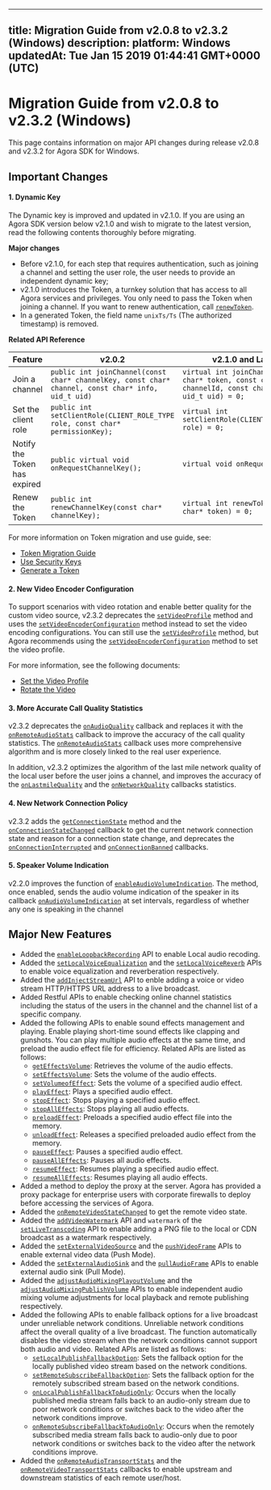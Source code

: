 
---
title: Migration Guide from v2.0.8 to v2.3.2 (Windows)
description: 
platform: Windows
updatedAt: Tue Jan 15 2019 01:44:41 GMT+0000 (UTC)
---
# Migration Guide from v2.0.8 to v2.3.2 (Windows)
This page contains information on major API changes during release v2.0.8 and v2.3.2 for Agora SDK for Windows.

## Important Changes

#### 1. Dynamic Key

The Dynamic key is improved and updated in v2.1.0. If you are using an Agora SDK version below v2.1.0 and wish to migrate to the latest version, read the following contents thoroughly before migrating.

**Major changes**

- Before v2.1.0, for each step that requires authentication, such as joining a channel and setting the user role, the user needs to provide an independent dynamic key;
- v2.1.0 introduces the Token, a turnkey solution that has access to all Agora services and privileges. You only need to pass the Token when joining a channel. If you want to renew authentication, call [`renewToken`](https://docs.agora.io/en/Audio%20Broadcast/API%20Reference/cpp/classagora_1_1rtc_1_1_i_rtc_engine.html#a8f25b5ff97e2a070a69102e379295739).
- In a generated Token, the field name `unixTs/Ts` (The authorized timestamp) is removed.

**Related API Reference**

| Feature                      | v2.0.2                                                       | v2.1.0 and Later                                             |
| ---------------------------- | ------------------------------------------------------------ | ------------------------------------------------------------ |
| Join a channel               | `public int joinChannel(const char* channelKey, const char* channel, const char* info, uid_t uid)` | `virtual int joinChannel(const char* token, const char* channelId, const char* info, uid_t uid) = 0;` |
| Set the client role          | `public int setClientRole(CLIENT_ROLE_TYPE role, const char* permissionKey);` | `virtual int setClientRole(CLIENT_ROLE_TYPE role) = 0;`      |
| Notify the Token has expired | `public virtual void onRequestChannelKey();`                 | `virtual void onRequestToken();`                             |
| Renew the Token              | `public int renewChannelKey(const char* channelKey);`        | `virtual int renewToken(const char* token) = 0;`             |

For more information on Token migration and use guide, see:

- [Token Migration Guide](https://docs.agora.io/en/Agora%20Platform/token_migration)
- [Use Security Keys](../../en/Audio%20Broadcast/token.md)
- [Generate a Token](../../en/Audio%20Broadcast/token_server.md)

#### 2. New Video Encoder Configuration

To support scenarios with video rotation and enable better quality for the custom video source, v2.3.2 deprecates the [`setVideoProfile`](https://docs.agora.io/en/Audio%20Broadcast/API%20Reference/cpp/classagora_1_1rtc_1_1_i_rtc_engine.html#ac8b16d2a4e67bd75231a76e06d2d85eb) method and uses the [`setVideoEncoderConfiguration`](https://docs.agora.io/en/Audio%20Broadcast/API%20Reference/cpp/classagora_1_1rtc_1_1_i_rtc_engine.html#a9bcbdcee0b5c52f96b32baec1922cf2e) method instead to set the video encoding configurations. You can still use the [`setVideoProfile`](https://docs.agora.io/en/Audio%20Broadcast/API%20Reference/cpp/classagora_1_1rtc_1_1_i_rtc_engine.html#ac8b16d2a4e67bd75231a76e06d2d85eb) method, but Agora recommends using the [`setVideoEncoderConfiguration`](https://docs.agora.io/en/Audio%20Broadcast/API%20Reference/cpp/classagora_1_1rtc_1_1_i_rtc_engine.html#a9bcbdcee0b5c52f96b32baec1922cf2e) method to set the video profile. 

For more information, see the following documents:

- [Set the Video Profile](../../en/Audio%20Broadcast/videoProfile_windows.md)
- [Rotate the Video](../../en/Audio%20Broadcast/rotation_guide_android.md)

#### 3. More Accurate Call Quality Statistics

v2.3.2 deprecates the [`onAudioQuality`](https://docs.agora.io/en/Audio%20Broadcast/API%20Reference/cpp/classagora_1_1rtc_1_1_i_rtc_engine_event_handler.html#a36ad42975f3545382de07875016fb7fa) callback and replaces it with the [`onRemoteAudioStats`](https://docs.agora.io/en/Audio%20Broadcast/API%20Reference/cpp/classagora_1_1rtc_1_1_i_rtc_engine_event_handler.html#af8a59626a9265264fb4638e048091d3a) callback to improve the accuracy of the call quality statistics. The [`onRemoteAudioStats`](https://docs.agora.io/en/Audio%20Broadcast/API%20Reference/cpp/classagora_1_1rtc_1_1_i_rtc_engine_event_handler.html#af8a59626a9265264fb4638e048091d3a) callback uses more comprehensive algorithm and is more closely linked to the real user experience. 

In addition, v2.3.2 optimizes the algorithm of the last mile network quality of the local user before the user joins a channel, and improves the accuracy of the [`onLastmileQuality`](https://docs.agora.io/en/Audio%20Broadcast/API%20Reference/cpp/classagora_1_1rtc_1_1_i_rtc_engine_event_handler.html#ac7e14d1a26eb35ef236a0662d28d2b33) and the [`onNetworkQuality`](https://docs.agora.io/en/Audio%20Broadcast/API%20Reference/cpp/classagora_1_1rtc_1_1_i_rtc_engine_event_handler.html#a80003ae8cce02039f3aa0e8ffad7deed) callbacks statistics.

#### 4. New Network Connection Policy

v2.3.2 adds the  [`getConnectionState`](https://docs.agora.io/en/Audio%20Broadcast/API%20Reference/cpp/classagora_1_1rtc_1_1_i_rtc_engine.html#a512b149d4dc249c04f9e30bd31767362) method and the  [`onConnectionStateChanged`](https://docs.agora.io/en/Audio%20Broadcast/API%20Reference/cpp/classagora_1_1rtc_1_1_i_rtc_engine_event_handler.html#af409b2e721d345a65a2c600cea2f5eb4) callback to get the current network connection state and reason for a connection state change, and deprecates the [`onConnectionInterrupted`](https://docs.agora.io/en/Audio%20Broadcast/API%20Reference/cpp/classagora_1_1rtc_1_1_i_rtc_engine_event_handler.html#a9927b5cd2a67c1f48f17b5ed2303f483) and [`onConnectionBanned`](https://docs.agora.io/en/Audio%20Broadcast/API%20Reference/cpp/classagora_1_1rtc_1_1_i_rtc_engine_event_handler.html#a38e9d403ae4732dff71110b454149404) callbacks.

#### 5. Speaker Volume Indication

v2.2.0 improves the function of [`enableAudioVolumeIndication`](https://docs.agora.io/en/Audio%20Broadcast/API%20Reference/cpp/classagora_1_1rtc_1_1_rtc_engine_parameters.html#a59ae67333fbc61a7002a46c809e2ec4f). The method, once enabled, sends the audio volume indication of the speaker in its callback [`onAudioVolumeIndication`](https://docs.agora.io/en/Audio%20Broadcast/API%20Reference/cpp/classagora_1_1rtc_1_1_i_rtc_engine_event_handler.html#aab1184a2b276f509870c055a9ff8fac4) at set intervals, regardless of whether any one is speaking in the channel

## Major New Features

- Added the  [`enableLoopbackRecording`](https://docs.agora.io/en/Audio%20Broadcast/API%20Reference/cpp/classagora_1_1rtc_1_1_rtc_engine_parameters.html#a065f485fd23b8c24a593680a47d754aa) API to enable Local audio recoding.
- Added the  [`setLocalVoiceEqualization`](https://docs.agora.io/en/Audio%20Broadcast/API%20Reference/cpp/classagora_1_1rtc_1_1_rtc_engine_parameters.html#a3de79ba906e6b254b997eda4d395d052) and the  [`setLocalVoiceReverb`](https://docs.agora.io/en/Audio%20Broadcast/API%20Reference/cpp/classagora_1_1rtc_1_1_rtc_engine_parameters.html#aa00e903b1cc6f2752373afbe556ef456) APIs to enable voice equalization and reverberation respectively.
- Added the [`addInjectStreamUrl`](https://docs.agora.io/en/Audio%20Broadcast/API%20Reference/cpp/classagora_1_1rtc_1_1_i_rtc_engine.html#a42247db589b55d3cfa98d8e1be06d8e6) API to enble adding a voice or video stream HTTP/HTTPS URL address to a live broadcast.
- Added Restful APIs to enable checking online channel statistics including the status of the users in the channel and the channel list of a specific company.
- Added the following APIs to enable sound effects management and playing. Enable playing short-time sound effects like clapping and gunshots. You can play multiple audio effects at the same time, and preload the audio effect file for efficiency. Related APIs are listed as follows:
  - [`getEffectsVolume`](https://docs.agora.io/en/Audio%20Broadcast/API%20Reference/cpp/classagora_1_1rtc_1_1_rtc_engine_parameters.html#aab2353ccbd0e09b224448c72fd381d19): Retrieves the volume of the audio effects.
  - [`setEffectsVolume`](https://docs.agora.io/en/Audio%20Broadcast/API%20Reference/cpp/classagora_1_1rtc_1_1_rtc_engine_parameters.html#aa3041ef19bfe10ffc5a1130cda91ab7b): Sets the volume of the audio effects.
  - [`setVolumeofEffect`](https://docs.agora.io/en/Audio%20Broadcast/API%20Reference/cpp/classagora_1_1rtc_1_1_rtc_engine_parameters.html#a71fac1633ea84c892879781bee56d001): Sets the volume of a specified audio effect.
  - [`playEffect`](https://docs.agora.io/en/Audio%20Broadcast/API%20Reference/cpp/classagora_1_1rtc_1_1_rtc_engine_parameters.html#a26307c09cbbaecee3bd662294a935821): Plays a specified audio effect.
  - [`stopEffect`](https://docs.agora.io/en/Audio%20Broadcast/API%20Reference/cpp/classagora_1_1rtc_1_1_rtc_engine_parameters.html#ab0520529fe0ca4eb56d75ff4468e4a03): Stops playing a specified audio effect.
  - [`stopAllEffects`](https://docs.agora.io/en/Audio%20Broadcast/API%20Reference/cpp/classagora_1_1rtc_1_1_rtc_engine_parameters.html#a7f742bd2262899a90f4a36205995419e): Stops playing all audio effects.
  - [`preloadEffect`](https://docs.agora.io/en/Audio%20Broadcast/API%20Reference/cpp/classagora_1_1rtc_1_1_rtc_engine_parameters.html#a61e4eac3b78f2774ef1b22d69bd4e166): Preloads a specified audio effect file into the memory.
  - [`unloadEffect`](https://docs.agora.io/en/Audio%20Broadcast/API%20Reference/cpp/classagora_1_1rtc_1_1_rtc_engine_parameters.html#afd2cc4d59101cef1b5dc9296e604d047): Releases a specified preloaded audio effect from the memory.
  - [`pauseEffect`](https://docs.agora.io/en/Audio%20Broadcast/API%20Reference/cpp/classagora_1_1rtc_1_1_rtc_engine_parameters.html#a75fc09bdd0bd8b2bfe9c47770eb1e928): Pauses a specified audio effect.
  - [`pauseAllEffects`](https://docs.agora.io/en/Audio%20Broadcast/API%20Reference/cpp/classagora_1_1rtc_1_1_rtc_engine_parameters.html#a98ff58bdd2b8683bd27a1f75694641dc): Pauses all audio effects.
  - [`resumeEffect`](https://docs.agora.io/en/Audio%20Broadcast/API%20Reference/cpp/classagora_1_1rtc_1_1_rtc_engine_parameters.html#adae083a10afd4b316a2071ba8d01ff80): Resumes playing a specified audio effect.
  - [`resumeAllEffects`](https://docs.agora.io/en/Audio%20Broadcast/API%20Reference/cpp/classagora_1_1rtc_1_1_rtc_engine_parameters.html#a66dd1578478dd3ca163768d1314cd50a): Resumes playing all audio effects.   
- Added a method to deploy the proxy at the server. Agora has provided a proxy package for enterprise users with corporate firewalls to deploy before accessing the services of Agora.
- Added the [`onRemoteVideoStateChanged`](https://docs.agora.io/en/Audio%20Broadcast/API%20Reference/cpp/classagora_1_1rtc_1_1_i_rtc_engine_event_handler.html#aac7b62b1307be124423008e45eb02f80) to get the remote video state.
- Added the [`addVideoWatermark`](https://docs.agora.io/en/Audio%20Broadcast/API%20Reference/cpp/classagora_1_1rtc_1_1_i_rtc_engine.html#a7db71d3de47227f7419202fde0875058) API and `watermark` of the [`setLiveTranscoding`](https://docs.agora.io/en/Audio%20Broadcast/API%20Reference/cpp/classagora_1_1rtc_1_1_i_rtc_engine.html#a0601e4671357dc1ec942cccc5a6a1dde)  API to enable adding a PNG file to the local or CDN broadcast as a watermark respectively.
- Added the [`setExternalVideoSource`](https://docs.agora.io/en/Audio%20Broadcast/API%20Reference/cpp/classagora_1_1media_1_1_i_media_engine.html#a6716908edc14317f2f6f14ee4b1c01b7) and the [`pushVideoFrame`](https://docs.agora.io/en/Audio%20Broadcast/API%20Reference/cpp/classagora_1_1media_1_1_i_media_engine.html#ae064aedfdb6ac63a981ca77a6b315985) APIs to enable external video data (Push Mode).
- Added the [`setExternalAudioSink`](https://docs.agora.io/en/Audio%20Broadcast/API%20Reference/cpp/classagora_1_1rtc_1_1_rtc_engine_parameters.html#a08450bffffc578290d4a1317f2938638) and the [`pullAudioFrame`](https://docs.agora.io/en/Audio%20Broadcast/API%20Reference/cpp/classagora_1_1media_1_1_i_media_engine.html#aaf43fc265eb4707bb59f1bf0cbe01940) APIs to enable external audio sink (Pull Mode).
- Added the [`adjustAudioMixingPlayoutVolume`](https://docs.agora.io/en/Audio%20Broadcast/API%20Reference/cpp/classagora_1_1rtc_1_1_rtc_engine_parameters.html#a99ab2878e0c4fbf1be6970a2c545d085) and the  [`adjustAudioMixingPublishVolume`](https://docs.agora.io/en/Audio%20Broadcast/API%20Reference/cpp/classagora_1_1rtc_1_1_rtc_engine_parameters.html#a8f8d2af4b4c7988934e152e3b281d734) APIs to enable independent audio mixing volume adjustments for local playback and remote publishing respectively.
- Added the following APIs to enable fallback options for a live broadcast under unreliable network conditions. Unreliable network conditions affect the overall quality of a live broadcast. The function automatically disables the video stream when the network conditions cannot support both audio and video. Related APIs are listed as follows:
  - [`setLocalPublishFallbackOption`](https://docs.agora.io/en/Audio%20Broadcast/API%20Reference/cpp/classagora_1_1rtc_1_1_rtc_engine_parameters.html#a0402734b50749081b20db3826f6f00ec): Sets the fallback option for the locally published video stream based on the network conditions.
  - [`setRemoteSubscribeFallbackOption`](https://docs.agora.io/en/Audio%20Broadcast/API%20Reference/cpp/classagora_1_1rtc_1_1_rtc_engine_parameters.html#a50e727c34b662de64c03b0479a7fe8e7): Sets the fallback option for the remotely subscribed stream based on the network conditions.
  - [`onLocalPublishFallbackToAudioOnly`](https://docs.agora.io/en/Audio%20Broadcast/API%20Reference/cpp/classagora_1_1rtc_1_1_i_rtc_engine_event_handler.html#ace4279c4d87c23a1fecc3eb8e862a513): Occurs when the locally published media stream falls back to an audio-only stream due to poor network conditions or switches back to the video after the network conditions improve.
  - [`onRemoteSubscribeFallbackToAudioOnly`](https://docs.agora.io/en/Audio%20Broadcast/API%20Reference/cpp/classagora_1_1rtc_1_1_i_rtc_engine_event_handler.html#a7ee343146ad6e3f120bd04a7a6fdda74): Occurs when the remotely subscribed media stream falls back to audio-only due to poor network conditions or switches back to the video after the network conditions improve.
- Added the  [`onRemoteAudioTransportStats`](https://docs.agora.io/en/Audio%20Broadcast/API%20Reference/cpp/classagora_1_1rtc_1_1_i_rtc_engine_event_handler.html#ad79bcd56075fa9c9f907bb4a7462352d) and the  [`onRemoteVideoTransportStats`](https://docs.agora.io/en/Audio%20Broadcast/API%20Reference/cpp/classagora_1_1rtc_1_1_i_rtc_engine_event_handler.html#a3b8fd883a31d4a504ac3cbd50b1c5d0f) callbacks to enable upstream and downstream statistics of each remote user/host.


